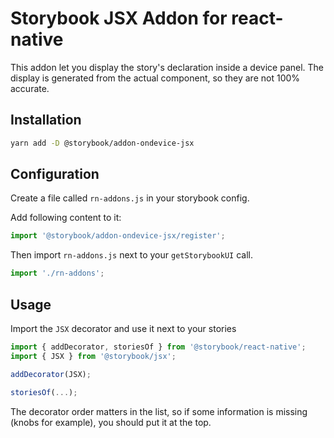 # Storybook JSX Addon for react-native

This addon let you display the story's declaration inside a device panel.
The display is generated from the actual component, so they are not 100% accurate.

## Installation

```sh
yarn add -D @storybook/addon-ondevice-jsx
```

## Configuration

Create a file called `rn-addons.js` in your storybook config.

Add following content to it:

```js
import '@storybook/addon-ondevice-jsx/register';
```

Then import `rn-addons.js` next to your `getStorybookUI` call.

```js
import './rn-addons';
```

## Usage

Import the `JSX` decorator and use it next to your stories

```js
import { addDecorator, storiesOf } from '@storybook/react-native';
import { JSX } from '@storybook/jsx';

addDecorator(JSX);

storiesOf(...);
```

The decorator order matters in the list, so if some information is missing (knobs for example), you should put it at the top.
